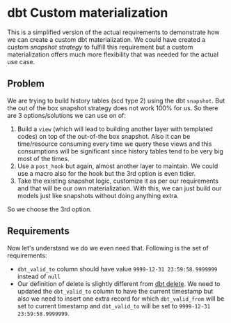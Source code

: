 # dbt Custom materialization
This is a simplified version of the actual requirements to demonstrate how we can create a custom dbt materialization. We could have created a custom *snapshot strategy* to fulfill this requirement but a custom materialization offers much more flexibility that was needed for the actual use case.

## Problem
We are trying to build history tables (scd type 2) using the dbt `snapshot`. But the out of the box snapshot strategy does not work 100% for us. So there are 3 options/solutions we can use on of:

1. Build a `view` (which will lead to building another layer with templated codes) on top of the out-of-the box snapshot. Also it can be time/resource consuming every time we query these views and this consumptions will be significant since history tables tend to be very big most of the times.
1. Use a `post_hook` but again, almost another layer to maintain. We could use a macro also for the hook but the 3rd option is even tidier.
1. Take the existing snapshot logic, customize it as per our requirements and that will be our own materialization. With this, we can just build our models just like snapshots without doing anything extra.

So we choose the 3rd option.


## Requirements
Now let's understand we do we even need that. Following is the set of requirements:

- `dbt_valid_to` column should have value `9999-12-31 23:59:58.9999999` instead of `null`
- Our definition of delete is slightly different from [dbt delete](https://docs.getdbt.com/docs/build/snapshots#hard-deletes-opt-in). We need to updated the `dbt_valid_to` column to have the current timestamp but also we need to insert one extra record for which `dbt_valid_from` will be set to current timestamp and `dbt_valid_to` will be set to `9999-12-31 23:59:58.9999999`.
